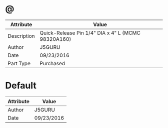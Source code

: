 # @
| Attribute | Value |
| ---  | ---     |
| Description | Quick-Release Pin 1/4&quot; DIA x 4&quot; L (MCMC 98320A160) |
| Author | J5GURU |
| Date | 09/23/2016 |
| Part Type | Purchased |
# Default
| Attribute | Value |
| ---  | ---     |
| Author | J5GURU |
| Date | 09/23/2016 |
